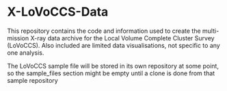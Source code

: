 # X-LoVoCCS-Data
This repository contains the code and information used to create the multi-mission X-ray data archive for the Local Volume Complete Cluster Survey (LoVoCCS). Also included are limited data visualisations, not specific to any one analysis.

The LoVoCCS sample file will be stored in its own repository at some point, so the sample_files section might be empty until a clone is done from that sample repository
